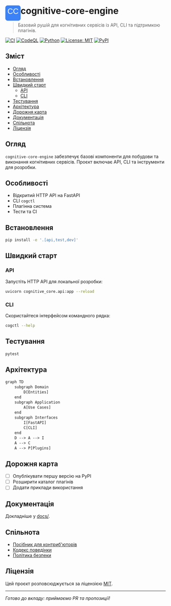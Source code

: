 # <img src="assets/logo.svg" alt="Логотип" width="48" align="left"/> cognitive-core-engine

> Базовий рушій для когнітивних сервісів із API, CLI та підтримкою плагінів.

[![CI](https://img.shields.io/github/actions/workflow/status/OWNER/REPO/ci.yml?style=flat-square&logo=github)](https://github.com/OWNER/REPO/actions/workflows/ci.yml)
[![CodeQL](https://img.shields.io/github/actions/workflow/status/OWNER/REPO/codeql.yml?style=flat-square&logo=github)](https://github.com/OWNER/REPO/actions/workflows/codeql.yml)
[![Python](https://img.shields.io/badge/python-3.10%2B-blue?style=flat-square&logo=python)](https://www.python.org/)
[![License: MIT](https://img.shields.io/badge/license-MIT-green?style=flat-square)](LICENSE)
[![PyPI](https://img.shields.io/pypi/v/cognitive-core-engine?style=flat-square&logo=pypi)](https://pypi.org/project/cognitive-core-engine/)

## Зміст
- [Огляд](#огляд)
- [Особливості](#особливості)
- [Встановлення](#встановлення)
- [Швидкий старт](#швидкий-старт)
  - [API](#api)
  - [CLI](#cli)
- [Тестування](#тестування)
- [Архітектура](#архітектура)
- [Дорожня карта](#дорожня-карта)
- [Документація](#документація)
- [Спільнота](#спільнота)
- [Ліцензія](#ліцензія)

## Огляд
`cognitive-core-engine` забезпечує базові компоненти для побудови та виконання когнітивних сервісів.
Проєкт включає API, CLI та інструменти для розробки.

## Особливості
- Відкритий HTTP API на FastAPI
- CLI `cogctl`
- Плагінна система
- Тести та CI

## Встановлення
```bash
pip install -e '.[api,test,dev]'
```

## Швидкий старт

### API
Запустіть HTTP API для локальної розробки:
```bash
uvicorn cognitive_core.api:app --reload
```

### CLI
Скористайтеся інтерфейсом командного рядка:
```bash
cogctl --help
```

## Тестування
```bash
pytest
```

## Архітектура
```mermaid
graph TD
    subgraph Domain
        D[Entities]
    end
    subgraph Application
        A[Use Cases]
    end
    subgraph Interfaces
        I[FastAPI]
        C[CLI]
    end
    D --> A --> I
    A --> C
    A --> P[Plugins]
```

## Дорожня карта
- [ ] Опублікувати першу версію на PyPI
- [ ] Розширити каталог плагінів
- [ ] Додати приклади використання

## Документація
Докладніше у [docs/](docs/).

## Спільнота
- [Посібник для контриб'юторів](CONTRIBUTING.md)
- [Кодекс поведінки](CODE_OF_CONDUCT.md)
- [Політика безпеки](SECURITY.md)

## Ліцензія
Цей проєкт розповсюджується за ліцензією [MIT](LICENSE).

---
*Готово до вкладу: приймаємо PR та пропозиції!* 
